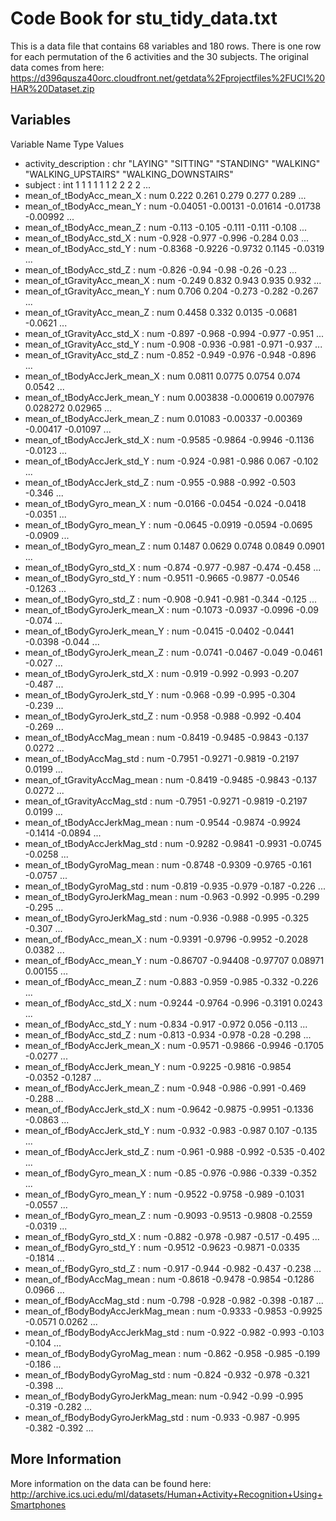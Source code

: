 # Code Book for stu_tidy_data.txt
This is a data file that contains 68 variables and 180 rows. There is one row for each permutation of the 6 activities and the 30 subjects.
The original data comes from here: https://d396qusza40orc.cloudfront.net/getdata%2Fprojectfiles%2FUCI%20HAR%20Dataset.zip

## Variables
   Variable Name		      Type	Values
 - activity_description             : chr  	"LAYING" "SITTING" "STANDING" "WALKING" "WALKING_UPSTAIRS" "WALKING_DOWNSTAIRS"
 - subject                          : int  	1 1 1 1 1 1 2 2 2 2 ...
 - mean_of_tBodyAcc_mean_X          : num  	0.222 0.261 0.279 0.277 0.289 ...
 - mean_of_tBodyAcc_mean_Y          : num  	-0.04051 -0.00131 -0.01614 -0.01738 -0.00992 ...
 - mean_of_tBodyAcc_mean_Z          : num  	-0.113 -0.105 -0.111 -0.111 -0.108 ...
 - mean_of_tBodyAcc_std_X           : num  	-0.928 -0.977 -0.996 -0.284 0.03 ...
 - mean_of_tBodyAcc_std_Y           : num  	-0.8368 -0.9226 -0.9732 0.1145 -0.0319 ...
 - mean_of_tBodyAcc_std_Z           : num  	-0.826 -0.94 -0.98 -0.26 -0.23 ...
 - mean_of_tGravityAcc_mean_X       : num  	-0.249 0.832 0.943 0.935 0.932 ...
 - mean_of_tGravityAcc_mean_Y       : num  	0.706 0.204 -0.273 -0.282 -0.267 ...
 - mean_of_tGravityAcc_mean_Z       : num  	0.4458 0.332 0.0135 -0.0681 -0.0621 ...
 - mean_of_tGravityAcc_std_X        : num  	-0.897 -0.968 -0.994 -0.977 -0.951 ...
 - mean_of_tGravityAcc_std_Y        : num  	-0.908 -0.936 -0.981 -0.971 -0.937 ...
 - mean_of_tGravityAcc_std_Z        : num  	-0.852 -0.949 -0.976 -0.948 -0.896 ...
 - mean_of_tBodyAccJerk_mean_X      : num  	0.0811 0.0775 0.0754 0.074 0.0542 ...
 - mean_of_tBodyAccJerk_mean_Y      : num  	0.003838 -0.000619 0.007976 0.028272 0.02965 ...
 - mean_of_tBodyAccJerk_mean_Z      : num  	0.01083 -0.00337 -0.00369 -0.00417 -0.01097 ...
 - mean_of_tBodyAccJerk_std_X       : num  	-0.9585 -0.9864 -0.9946 -0.1136 -0.0123 ...
 - mean_of_tBodyAccJerk_std_Y       : num  	-0.924 -0.981 -0.986 0.067 -0.102 ...
 - mean_of_tBodyAccJerk_std_Z       : num  	-0.955 -0.988 -0.992 -0.503 -0.346 ...
 - mean_of_tBodyGyro_mean_X         : num  	-0.0166 -0.0454 -0.024 -0.0418 -0.0351 ...
 - mean_of_tBodyGyro_mean_Y         : num  	-0.0645 -0.0919 -0.0594 -0.0695 -0.0909 ...
 - mean_of_tBodyGyro_mean_Z         : num  	0.1487 0.0629 0.0748 0.0849 0.0901 ...
 - mean_of_tBodyGyro_std_X          : num  	-0.874 -0.977 -0.987 -0.474 -0.458 ...
 - mean_of_tBodyGyro_std_Y          : num  	-0.9511 -0.9665 -0.9877 -0.0546 -0.1263 ...
 - mean_of_tBodyGyro_std_Z          : num  	-0.908 -0.941 -0.981 -0.344 -0.125 ...
 - mean_of_tBodyGyroJerk_mean_X     : num  	-0.1073 -0.0937 -0.0996 -0.09 -0.074 ...
 - mean_of_tBodyGyroJerk_mean_Y     : num  	-0.0415 -0.0402 -0.0441 -0.0398 -0.044 ...
 - mean_of_tBodyGyroJerk_mean_Z     : num  	-0.0741 -0.0467 -0.049 -0.0461 -0.027 ...
 - mean_of_tBodyGyroJerk_std_X      : num  	-0.919 -0.992 -0.993 -0.207 -0.487 ...
 - mean_of_tBodyGyroJerk_std_Y      : num  	-0.968 -0.99 -0.995 -0.304 -0.239 ...
 - mean_of_tBodyGyroJerk_std_Z      : num  	-0.958 -0.988 -0.992 -0.404 -0.269 ...
 - mean_of_tBodyAccMag_mean         : num  	-0.8419 -0.9485 -0.9843 -0.137 0.0272 ...
 - mean_of_tBodyAccMag_std          : num  	-0.7951 -0.9271 -0.9819 -0.2197 0.0199 ...
 - mean_of_tGravityAccMag_mean      : num  	-0.8419 -0.9485 -0.9843 -0.137 0.0272 ...
 - mean_of_tGravityAccMag_std       : num  	-0.7951 -0.9271 -0.9819 -0.2197 0.0199 ...
 - mean_of_tBodyAccJerkMag_mean     : num  	-0.9544 -0.9874 -0.9924 -0.1414 -0.0894 ...
 - mean_of_tBodyAccJerkMag_std      : num  	-0.9282 -0.9841 -0.9931 -0.0745 -0.0258 ...
 - mean_of_tBodyGyroMag_mean        : num  	-0.8748 -0.9309 -0.9765 -0.161 -0.0757 ...
 - mean_of_tBodyGyroMag_std         : num  	-0.819 -0.935 -0.979 -0.187 -0.226 ...
 - mean_of_tBodyGyroJerkMag_mean    : num  	-0.963 -0.992 -0.995 -0.299 -0.295 ...
 - mean_of_tBodyGyroJerkMag_std     : num  	-0.936 -0.988 -0.995 -0.325 -0.307 ...
 - mean_of_fBodyAcc_mean_X          : num  	-0.9391 -0.9796 -0.9952 -0.2028 0.0382 ...
 - mean_of_fBodyAcc_mean_Y          : num  	-0.86707 -0.94408 -0.97707 0.08971 0.00155 ...
 - mean_of_fBodyAcc_mean_Z          : num  	-0.883 -0.959 -0.985 -0.332 -0.226 ...
 - mean_of_fBodyAcc_std_X           : num  	-0.9244 -0.9764 -0.996 -0.3191 0.0243 ...
 - mean_of_fBodyAcc_std_Y           : num  	-0.834 -0.917 -0.972 0.056 -0.113 ...
 - mean_of_fBodyAcc_std_Z           : num  	-0.813 -0.934 -0.978 -0.28 -0.298 ...
 - mean_of_fBodyAccJerk_mean_X      : num  	-0.9571 -0.9866 -0.9946 -0.1705 -0.0277 ...
 - mean_of_fBodyAccJerk_mean_Y      : num  	-0.9225 -0.9816 -0.9854 -0.0352 -0.1287 ...
 - mean_of_fBodyAccJerk_mean_Z      : num  	-0.948 -0.986 -0.991 -0.469 -0.288 ...
 - mean_of_fBodyAccJerk_std_X       : num  	-0.9642 -0.9875 -0.9951 -0.1336 -0.0863 ...
 - mean_of_fBodyAccJerk_std_Y       : num  	-0.932 -0.983 -0.987 0.107 -0.135 ...
 - mean_of_fBodyAccJerk_std_Z       : num  	-0.961 -0.988 -0.992 -0.535 -0.402 ...
 - mean_of_fBodyGyro_mean_X         : num  	-0.85 -0.976 -0.986 -0.339 -0.352 ...
 - mean_of_fBodyGyro_mean_Y         : num  	-0.9522 -0.9758 -0.989 -0.1031 -0.0557 ...
 - mean_of_fBodyGyro_mean_Z         : num  	-0.9093 -0.9513 -0.9808 -0.2559 -0.0319 ...
 - mean_of_fBodyGyro_std_X          : num  	-0.882 -0.978 -0.987 -0.517 -0.495 ...
 - mean_of_fBodyGyro_std_Y          : num  	-0.9512 -0.9623 -0.9871 -0.0335 -0.1814 ...
 - mean_of_fBodyGyro_std_Z          : num  	-0.917 -0.944 -0.982 -0.437 -0.238 ...
 - mean_of_fBodyAccMag_mean         : num  	-0.8618 -0.9478 -0.9854 -0.1286 0.0966 ...
 - mean_of_fBodyAccMag_std          : num  	-0.798 -0.928 -0.982 -0.398 -0.187 ...
 - mean_of_fBodyBodyAccJerkMag_mean : num  	-0.9333 -0.9853 -0.9925 -0.0571 0.0262 ...
 - mean_of_fBodyBodyAccJerkMag_std  : num  	-0.922 -0.982 -0.993 -0.103 -0.104 ...
 - mean_of_fBodyBodyGyroMag_mean    : num  	-0.862 -0.958 -0.985 -0.199 -0.186 ...
 - mean_of_fBodyBodyGyroMag_std     : num  	-0.824 -0.932 -0.978 -0.321 -0.398 ...
 - mean_of_fBodyBodyGyroJerkMag_mean: num  	-0.942 -0.99 -0.995 -0.319 -0.282 ...
 - mean_of_fBodyBodyGyroJerkMag_std : num  	-0.933 -0.987 -0.995 -0.382 -0.392 ...

## More Information
More information on the data can be found here: http://archive.ics.uci.edu/ml/datasets/Human+Activity+Recognition+Using+Smartphones
